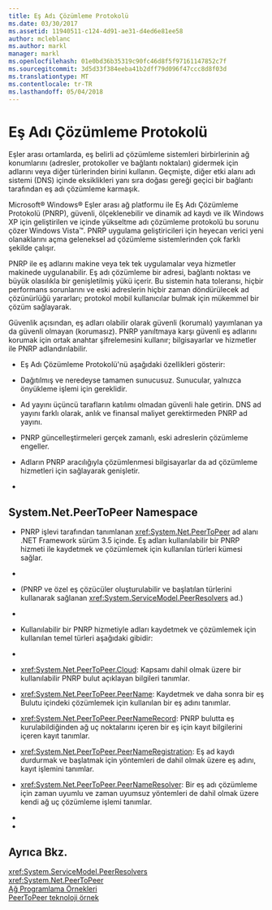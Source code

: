 ```yaml
---
title: Eş Adı Çözümleme Protokolü
ms.date: 03/30/2017
ms.assetid: 11940511-c124-4d91-ae31-d4ed6e81ee58
author: mcleblanc
ms.author: markl
manager: markl
ms.openlocfilehash: 01e0bd36b35319c90fc46d8f5f97161147852c7f
ms.sourcegitcommit: 3d5d33f384eeba41b2dff79d096f47ccc8d8f03d
ms.translationtype: MT
ms.contentlocale: tr-TR
ms.lasthandoff: 05/04/2018
---
```

# <a name="peer-name-resolution-protocol"></a>Eş Adı Çözümleme Protokolü
Eşler arası ortamlarda, eş belirli ad çözümleme sistemleri birbirlerinin ağ konumlarını (adresler, protokoller ve bağlantı noktaları) gidermek için adlarını veya diğer türlerinden birini kullanın. Geçmişte, diğer etki alanı adı sistemi (DNS) içinde eksiklikleri yanı sıra doğası gereği geçici bir bağlantı tarafından eş adı çözümleme karmaşık.  
  
 Microsoft® Windows® Eşler arası ağ platformu ile Eş Adı Çözümleme Protokolü (PNRP), güvenli, ölçeklenebilir ve dinamik ad kaydı ve ilk Windows XP için geliştirilen ve içinde yükseltme adı çözümleme protokolü bu sorunu çözer Windows Vista™. PNRP uygulama geliştiricileri için heyecan verici yeni olanaklarını açma geleneksel ad çözümleme sistemlerinden çok farklı şekilde çalışır.  
  
 PNRP ile eş adlarını makine veya tek tek uygulamalar veya hizmetler makinede uygulanabilir. Eş adı çözümleme bir adresi, bağlantı noktası ve büyük olasılıkla bir genişletilmiş yükü içerir. Bu sistemin hata toleransı, hiçbir performans sorunlarını ve eski adreslerin hiçbir zaman döndürülecek ad çözünürlüğü yararları; protokol mobil kullanıcılar bulmak için mükemmel bir çözüm sağlayarak.  
  
 Güvenlik açısından, eş adları olabilir olarak güvenli (korumalı) yayımlanan ya da güvenli olmayan (korumasız). PNRP yanıltmaya karşı güvenli eş adlarını korumak için ortak anahtar şifrelemesini kullanır; bilgisayarlar ve hizmetler ile PNRP adlandırılabilir.  
  
-   Eş Adı Çözümleme Protokolü'nü aşağıdaki özellikleri gösterir:  
  
-   Dağıtılmış ve neredeyse tamamen sunucusuz. Sunucular, yalnızca önyükleme işlemi için gereklidir.  
  
-   Ad yayını üçüncü tarafların katılımı olmadan güvenli hale getirin. DNS ad yayını farklı olarak, anlık ve finansal maliyet gerektirmeden PNRP ad yayını.  
  
-   PNRP güncelleştirmeleri gerçek zamanlı, eski adreslerin çözümleme engeller.  
  
-   Adların PNRP aracılığıyla çözümlenmesi bilgisayarlar da ad çözümleme hizmetleri için sağlayarak genişletir.  
  
-  
  
## <a name="the-systemnetpeertopeer-namespace"></a>System.Net.PeerToPeer Namespace  
  
-   PNRP işlevi tarafından tanımlanan <xref:System.Net.PeerToPeer> ad alanı .NET Framework sürüm 3.5 içinde. Eş adları kullanılabilir bir PNRP hizmeti ile kaydetmek ve çözümlemek için kullanılan türleri kümesi sağlar.  
  
-  
  
-   (PNRP ve özel eş çözücüler oluşturulabilir ve başlatılan türlerini kullanarak sağlanan <xref:System.ServiceModel.PeerResolvers> ad.)  
  
-  
  
-   Kullanılabilir bir PNRP hizmetiyle adları kaydetmek ve çözümlemek için kullanılan temel türleri aşağıdaki gibidir:  
  
-  
  
-   <xref:System.Net.PeerToPeer.Cloud>: Kapsamı dahil olmak üzere bir kullanılabilir PNRP bulut açıklayan bilgileri tanımlar.  
  
-   <xref:System.Net.PeerToPeer.PeerName>: Kaydetmek ve daha sonra bir eş Bulutu içindeki çözümlemek için kullanılan bir eş adını tanımlar.  
  
-   <xref:System.Net.PeerToPeer.PeerNameRecord>: PNRP bulutta eş kurulabildiğinden ağ uç noktalarını içeren bir eş için kayıt bilgilerini içeren kayıt tanımlar.  
  
-   <xref:System.Net.PeerToPeer.PeerNameRegistration>: Eş ad kaydı durdurmak ve başlatmak için yöntemleri de dahil olmak üzere eş adını, kayıt işlemini tanımlar.  
  
-   <xref:System.Net.PeerToPeer.PeerNameResolver>: Bir eş adı çözümleme için zaman uyumlu ve zaman uyumsuz yöntemleri de dahil olmak üzere kendi ağ uç çözümleme işlemi tanımlar.  
  
-  
  
-  
  
## <a name="see-also"></a>Ayrıca Bkz.  
 <xref:System.ServiceModel.PeerResolvers>  
 <xref:System.Net.PeerToPeer>  
 [Ağ Programlama Örnekleri](../../../docs/framework/network-programming/network-programming-samples.md)  
 [PeerToPeer teknoloji örnek](http://go.microsoft.com/fwlink/?LinkID=179571)
